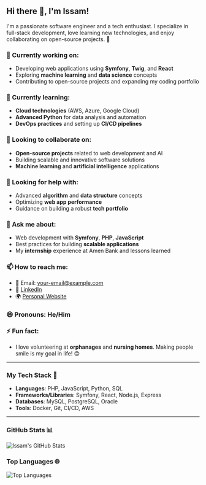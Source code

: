 ## Hi there 👋, I'm Issam!  
I'm a passionate software engineer and a tech enthusiast. I specialize in full-stack development, love learning new technologies, and enjoy collaborating on open-source projects. 🌱

### 🔭 Currently working on:
- Developing web applications using **Symfony**, **Twig**, and **React**  
- Exploring **machine learning** and **data science** concepts  
- Contributing to open-source projects and expanding my coding portfolio  

### 🌱 Currently learning:
- **Cloud technologies** (AWS, Azure, Google Cloud)
- **Advanced Python** for data analysis and automation  
- **DevOps practices** and setting up **CI/CD pipelines**  

### 👯 Looking to collaborate on:
- **Open-source projects** related to web development and AI
- Building scalable and innovative software solutions
- **Machine learning** and **artificial intelligence** applications  

### 🤔 Looking for help with:
- Advanced **algorithm** and **data structure** concepts  
- Optimizing **web app performance**  
- Guidance on building a robust **tech portfolio**

### 💬 Ask me about:
- Web development with **Symfony**, **PHP**, **JavaScript**  
- Best practices for building **scalable applications**  
- My **internship** experience at Amen Bank and lessons learned  

### 📫 How to reach me:
- 📧 Email: [your-email@example.com](mailto:your-email@example.com)
- 🔗 [LinkedIn](https://www.linkedin.com/in/your-profile/)  
- 🌍 [Personal Website](https://www.yourwebsite.com)

### 😄 Pronouns: He/Him

### ⚡ Fun fact:
- I love volunteering at **orphanages** and **nursing homes**. Making people smile is my goal in life! 😊

---

### My Tech Stack 🔧
- **Languages**: PHP, JavaScript, Python, SQL
- **Frameworks/Libraries**: Symfony, React, Node.js, Express
- **Databases**: MySQL, PostgreSQL, Oracle
- **Tools**: Docker, Git, CI/CD, AWS

---

### GitHub Stats 📊

![Issam's GitHub Stats](https://github-readme-stats.vercel.app/api?username=issamrh&show_icons=true&count_private=true&hide_title=true&hide=prs)

### Top Languages 🌐

![Top Languages](https://github-readme-stats.vercel.app/api/top-langs/?username=issamrh&langs_count=10&layout=compact&hide_title=true)
